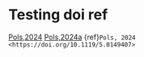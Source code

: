 # Testing doi ref


[Pols,2024](https://doi.org/10.1119/5.0094657)
[Pols,2024a](https://doi.org/10.1119/5.0149407)
{ref}`Pols, 2024 <https://doi.org/10.1119/5.0149407>`
